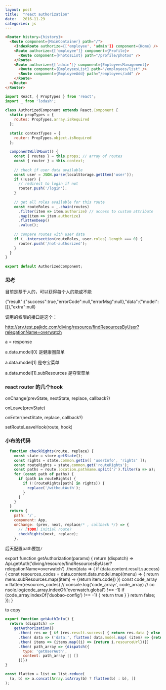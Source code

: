 ```yaml
---
layout: post
title:  "react authorization"
date:   2016-11-29
categories: js
---
```


```html
<Router history={history}>
  <Route component={MainContainer} path="/">
    <IndexRoute authorize={['employee', 'admin']} component={Home} />
    <Route authorize={['employee']} component={Profile}>
      <Route component={PhotosList} path="/profile/photos" />
    </Route>
    <Route authorize={['admin']} component={EmployeesManagement}>
      <Route component={EmployeesList} path="/employees/list" />
      <Route component={EmployeeAdd} path="/employees/add" />
    </Route>
  </Route>
</Router>
```

```js
import React, { PropTypes } from 'react';
import _ from 'lodash';
 
class AuthorizedComponent extends React.Component {
  static propTypes = {
    routes: PropTypes.array.isRequired
  };
 
  static contextTypes = {
    router: PropTypes.object.isRequired
  };
 
  componentWillMount() {
    const { routes } = this.props; // array of routes
    const { router } = this.context;
 
    // check if user data available
    const user = JSON.parse(localStorage.getItem('user'));
    if (!user) {
      // redirect to login if not
      router.push('/login');
    }
 
    // get all roles available for this route
    const routeRoles = _.chain(routes)
      .filter(item => item.authorize) // access to custom attribute
      .map(item => item.authorize)
      .flattenDeep()
      .value();
 
    // compare routes with user data
    if (_.intersection(routeRoles, user.roles).length === 0) {
      router.push('/not-authorized');
    }
  }
}
 
export default AuthorizedComponent;
```

### 思考

目前是基于人的，可以获得每个人的能或不能

{"result":{"success":true,"errorCode":null,"errorMsg":null},"data":{"model":[]},"extra":null}

调用的权限的接口是这个：

http://srv.test.pajkdc.com/diving/resource/findResourcesByUser?relegationName=overwatch

a = response

<!-- 如果成功 -->
a.data.model[0] 是健康圈菜单

a.data.model[1] 是夺宝菜单

a.data.model[1].subResources 是夺宝菜单

### react router 的几个hook 

onChange(prevState, nextState, replace, callback?)

onLeave(prevState)

onEnter(nextState, replace, callback?)

setRouteLeaveHook(route, hook)

### 小布的代码

```js
  function checkRights(route, replace) {
    const state = store.getState();
    const rights = state.common.getIn([ 'userInfo', 'rights' ]);
    const routeRights = state.common.get('routeRights');
    const paths = route.location.pathname.split('/').filter(a => a);
    for (const path of paths) {
      if (path in routeRights) {
        if (!(routeRights[path] in rights)) {
          replace('/withoutAuth');
        }
      }
    }
  }
  return {
    path: '/',
    component: App,
    onChange: (prev, next, replace/* , callback */) => {
      // [TODO] initial route?
      checkRights(next, replace);
    },
```    

后天配置path要加`/`



export function getAuthorization(params) {
  return (dispatch) => 
    Api.getAuth('diving/resource/findResourcesByUser?relegationName=overwatch')
      .then(data => {
        if (data.content.result.success) {
          const resources_codes = data.content.data.model.map((menu) => {
            return menu.subResources.map((item) => {return item.code})
          })
          const code_array = flatten(resources_codes)
          // console.log('code_array:', code_array)
          // co   nsole.log(code_array.indexOf('overwatch.global') !== -1)
          if (code_array.indexOf('duobao-config') !== -1) {
            return true
          }
        }
        return false;
      });
}

to copy
```js
export function getAuthInfo() {
  return (dispatch) =>
    getAuthorization()
      .then( res => { if (res.result.success) { return res.data } else { alert('error') } })
      .then( data => ('data:', flatten( data.model.map( (item) => {return item.subResources} ))))
      .then( items => {items.map((i) => {return i.resourceUrl})})
      .then( path_array => {dispatch({
        type: 'getUserAuth',
        content: path_array || []
      })})
}

const flatten = list => list.reduce(
  (a, b) => a.concat(Array.isArray(b) ? flatten(b) : b), []
);
```